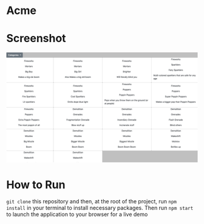 # Acme

# Screenshot
![alt text](https://github.com/HeathJHMoore/Acme/blob/master/Screen%20Shot%202019-06-15%20at%209.33.37%20AM.png)

# How to Run

`git clone` this repository and then, at the root of the project, run `npm install` in your terminal to install necessary packages. Then run `npm start` to launch the application to your browser for a live demo
